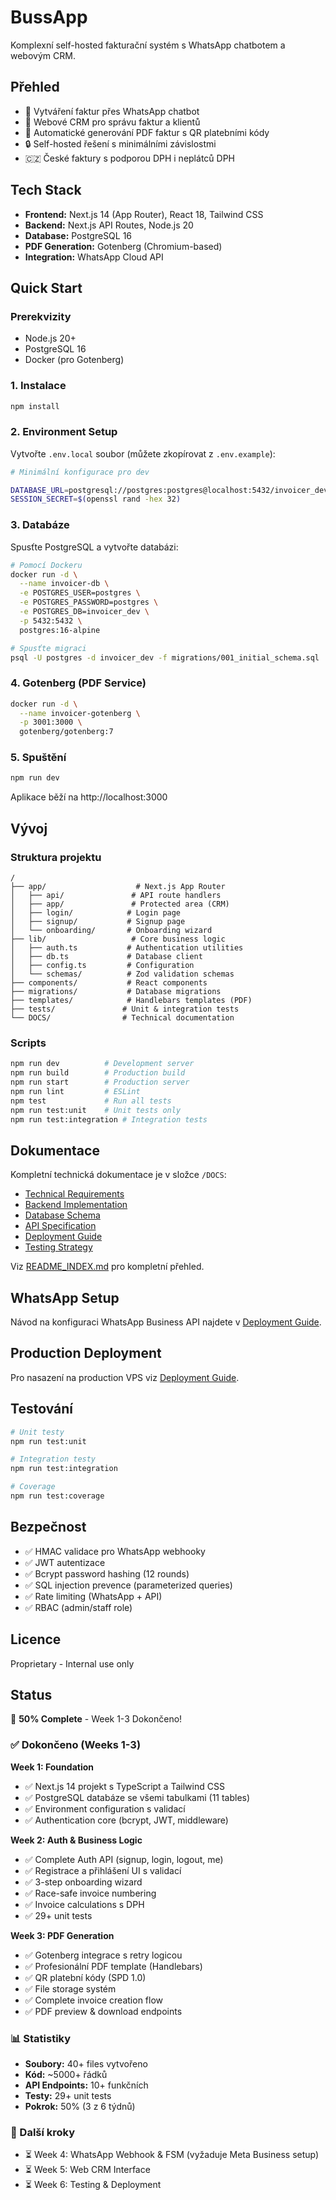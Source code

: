 # BussApp

Komplexní self-hosted fakturační systém s WhatsApp chatbotem a webovým CRM.

## Přehled

- 📱 Vytváření faktur přes WhatsApp chatbot
- 💼 Webové CRM pro správu faktur a klientů
- 📄 Automatické generování PDF faktur s QR platebními kódy
- 🔒 Self-hosted řešení s minimálními závislostmi
- 🇨🇿 České faktury s podporou DPH i neplátců DPH

## Tech Stack

- **Frontend:** Next.js 14 (App Router), React 18, Tailwind CSS
- **Backend:** Next.js API Routes, Node.js 20
- **Database:** PostgreSQL 16
- **PDF Generation:** Gotenberg (Chromium-based)
- **Integration:** WhatsApp Cloud API

## Quick Start

### Prerekvizity

- Node.js 20+
- PostgreSQL 16
- Docker (pro Gotenberg)

### 1. Instalace

```bash
npm install
```

### 2. Environment Setup

Vytvořte `.env.local` soubor (můžete zkopírovat z `.env.example`):

```bash
# Minimální konfigurace pro dev

DATABASE_URL=postgresql://postgres:postgres@localhost:5432/invoicer_dev
SESSION_SECRET=$(openssl rand -hex 32)
```

### 3. Databáze

Spusťte PostgreSQL a vytvořte databázi:

```bash
# Pomocí Dockeru
docker run -d \
  --name invoicer-db \
  -e POSTGRES_USER=postgres \
  -e POSTGRES_PASSWORD=postgres \
  -e POSTGRES_DB=invoicer_dev \
  -p 5432:5432 \
  postgres:16-alpine

# Spusťte migraci
psql -U postgres -d invoicer_dev -f migrations/001_initial_schema.sql
```

### 4. Gotenberg (PDF Service)

```bash
docker run -d \
  --name invoicer-gotenberg \
  -p 3001:3000 \
  gotenberg/gotenberg:7
```

### 5. Spuštění

```bash
npm run dev
```

Aplikace běží na http://localhost:3000

## Vývoj

### Struktura projektu

```
/
├── app/                    # Next.js App Router
│   ├── api/               # API route handlers
│   ├── app/               # Protected area (CRM)
│   ├── login/            # Login page
│   ├── signup/           # Signup page
│   └── onboarding/       # Onboarding wizard
├── lib/                   # Core business logic
│   ├── auth.ts           # Authentication utilities
│   ├── db.ts             # Database client
│   ├── config.ts         # Configuration
│   └── schemas/          # Zod validation schemas
├── components/           # React components
├── migrations/           # Database migrations
├── templates/            # Handlebars templates (PDF)
├── tests/               # Unit & integration tests
└── DOCS/                # Technical documentation
```

### Scripts

```bash
npm run dev          # Development server
npm run build        # Production build
npm run start        # Production server
npm run lint         # ESLint
npm test             # Run all tests
npm run test:unit    # Unit tests only
npm run test:integration # Integration tests
```

## Dokumentace

Kompletní technická dokumentace je v složce `/DOCS`:

- [Technical Requirements](DOCS/01_Technical_Requirements.md)
- [Backend Implementation](DOCS/02_Backend_Implementation.md)
- [Database Schema](DOCS/09_Database_Schema.md)
- [API Specification](DOCS/08_API_Spec.md)
- [Deployment Guide](DOCS/11_Deployment_Guide.md)
- [Testing Strategy](DOCS/12_Testing_Strategy.md)

Viz [README_INDEX.md](DOCS/README_INDEX.md) pro kompletní přehled.

## WhatsApp Setup

Návod na konfiguraci WhatsApp Business API najdete v [Deployment Guide](DOCS/11_Deployment_Guide.md#fáze-21-whatsapp-business-api-setup).

## Production Deployment

Pro nasazení na production VPS viz [Deployment Guide](DOCS/11_Deployment_Guide.md).

## Testování

```bash
# Unit testy
npm run test:unit

# Integration testy
npm run test:integration

# Coverage
npm run test:coverage
```

## Bezpečnost

- ✅ HMAC validace pro WhatsApp webhooky
- ✅ JWT autentizace
- ✅ Bcrypt password hashing (12 rounds)
- ✅ SQL injection prevence (parameterized queries)
- ✅ Rate limiting (WhatsApp + API)
- ✅ RBAC (admin/staff role)

## Licence

Proprietary - Internal use only

## Status

🚀 **50% Complete** - Week 1-3 Dokončeno!

### ✅ Dokončeno (Weeks 1-3)

**Week 1: Foundation**
- ✅ Next.js 14 projekt s TypeScript a Tailwind CSS
- ✅ PostgreSQL databáze se všemi tabulkami (11 tables)
- ✅ Environment configuration s validací
- ✅ Authentication core (bcrypt, JWT, middleware)

**Week 2: Auth & Business Logic**
- ✅ Complete Auth API (signup, login, logout, me)
- ✅ Registrace a přihlášení UI s validací
- ✅ 3-step onboarding wizard
- ✅ Race-safe invoice numbering
- ✅ Invoice calculations s DPH
- ✅ 29+ unit tests

**Week 3: PDF Generation**
- ✅ Gotenberg integrace s retry logicou
- ✅ Profesionální PDF template (Handlebars)
- ✅ QR platební kódy (SPD 1.0)
- ✅ File storage systém
- ✅ Complete invoice creation flow
- ✅ PDF preview & download endpoints

### 📊 Statistiky
- **Soubory:** 40+ files vytvořeno
- **Kód:** ~5000+ řádků
- **API Endpoints:** 10+ funkčních
- **Testy:** 29+ unit tests
- **Pokrok:** 50% (3 z 6 týdnů)

### 🎯 Další kroky
- ⏳ Week 4: WhatsApp Webhook & FSM (vyžaduje Meta Business setup)
- ⏳ Week 5: Web CRM Interface
- ⏳ Week 6: Testing & Deployment
